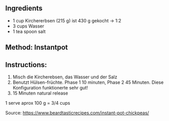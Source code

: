 ## Ingredients


- 1 cup Kirchererbsen (215 g) ist 430 g gekocht -> 1:2
- 3 cups Wasser
- 1 tea spoon salt


## Method: Instantpot
## Instructions:
1.  Misch die Kircherebsen, das Wasser und der Salz
2. Benutzt Hülsen-früchte. Phase 1 10 minuten, Phase 2 45 Minuten. Diese Konfiguration funktionerte sehr gut!
3. 15 Minuten natural release 

1 serve aprox 100 g = 3/4 cups

Source: https://www.beardtasticrecipes.com/instant-pot-chickpeas/

